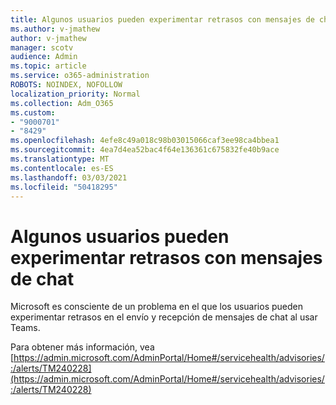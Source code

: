 ```yaml
---
title: Algunos usuarios pueden experimentar retrasos con mensajes de chat
ms.author: v-jmathew
author: v-jmathew
manager: scotv
audience: Admin
ms.topic: article
ms.service: o365-administration
ROBOTS: NOINDEX, NOFOLLOW
localization_priority: Normal
ms.collection: Adm_O365
ms.custom:
- "9000701"
- "8429"
ms.openlocfilehash: 4efe8c49a018c98b03015066caf3ee98ca4bbea1
ms.sourcegitcommit: 4ea7d4ea52bac4f64e136361c675832fe40b9ace
ms.translationtype: MT
ms.contentlocale: es-ES
ms.lasthandoff: 03/03/2021
ms.locfileid: "50418295"
---
```

# <a name="some-users-may-experience-delays-with-chat-messages"></a>Algunos usuarios pueden experimentar retrasos con mensajes de chat

Microsoft es consciente de un problema en el que los usuarios pueden experimentar retrasos en el envío y recepción de mensajes de chat al usar Teams.

Para obtener más información, vea [https://admin.microsoft.com/AdminPortal/Home#/servicehealth/advisories/:/alerts/TM240228](https://admin.microsoft.com/AdminPortal/Home#/servicehealth/advisories/:/alerts/TM240228)
